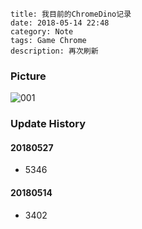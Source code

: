 ```
title: 我目前的ChromeDino记录
date: 2018-05-14 22:48
category: Note
tags: Game Chrome
description: 再次刷新
```

### Picture

![001](/res/20180514-2248-001.webp)

### Update History

#### 20180527

* 5346

#### 20180514

* 3402
